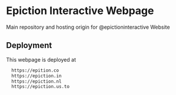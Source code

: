 
# Epiction Interactive Webpage

Main repository and hosting origin for @epictioninteractive Website


## Deployment

This webpage is deployed at

```bash
  https://epition.co
  https://epiction.in
  https://epiction.nl
  https://epiction.us.to
```
